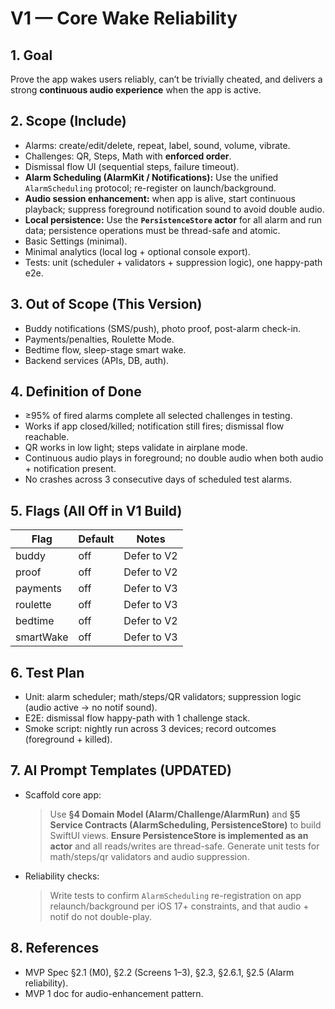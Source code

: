 # V1 — Core Wake Reliability

## 1. Goal

Prove the app wakes users reliably, can’t be trivially cheated, and delivers a strong **continuous audio experience** when the app is active.

## 2. Scope (Include)

* Alarms: create/edit/delete, repeat, label, sound, volume, vibrate.
* Challenges: QR, Steps, Math with **enforced order**.
* Dismissal flow UI (sequential steps, failure timeout).
* **Alarm Scheduling (AlarmKit / Notifications):** Use the unified `AlarmScheduling` protocol; re-register on launch/background.
* **Audio session enhancement:** when app is alive, start continuous playback; suppress foreground notification sound to avoid double audio.
* **Local persistence:** Use the **`PersistenceStore` actor** for all alarm and run data; persistence operations must be thread-safe and atomic.
* Basic Settings (minimal).
* Minimal analytics (local log + optional console export).
* Tests: unit (scheduler + validators + suppression logic), one happy-path e2e.

## 3. Out of Scope (This Version)

* Buddy notifications (SMS/push), photo proof, post-alarm check-in.
* Payments/penalties, Roulette Mode.
* Bedtime flow, sleep-stage smart wake.
* Backend services (APIs, DB, auth).

## 4. Definition of Done

* ≥95% of fired alarms complete all selected challenges in testing.
* Works if app closed/killed; notification still fires; dismissal flow reachable.
* QR works in low light; steps validate in airplane mode.
* Continuous audio plays in foreground; no double audio when both audio + notification present.
* No crashes across 3 consecutive days of scheduled test alarms.

## 5. Flags (All Off in V1 Build)

| Flag      | Default | Notes       |
| --------- | ------- | ----------- |
| buddy     | off     | Defer to V2 |
| proof     | off     | Defer to V2 |
| payments  | off     | Defer to V3 |
| roulette  | off     | Defer to V3 |
| bedtime   | off     | Defer to V2 |
| smartWake | off     | Defer to V3 |

## 6. Test Plan

* Unit: alarm scheduler; math/steps/QR validators; suppression logic (audio active → no notif sound).
* E2E: dismissal flow happy-path with 1 challenge stack.
* Smoke script: nightly run across 3 devices; record outcomes (foreground + killed).

## 7. AI Prompt Templates (UPDATED)

* Scaffold core app:

  > Use **§4 Domain Model (Alarm/Challenge/AlarmRun)** and **§5 Service Contracts (AlarmScheduling, PersistenceStore)** to build SwiftUI views. **Ensure PersistenceStore is implemented as an actor** and all reads/writes are thread-safe. Generate unit tests for math/steps/qr validators and audio suppression.
* Reliability checks:

  > Write tests to confirm `AlarmScheduling` re-registration on app relaunch/background per iOS 17+ constraints, and that audio + notif do not double-play.

## 8. References

* MVP Spec §2.1 (M0), §2.2 (Screens 1–3), §2.3, §2.6.1, §2.5 (Alarm reliability).
* MVP 1 doc for audio-enhancement pattern.